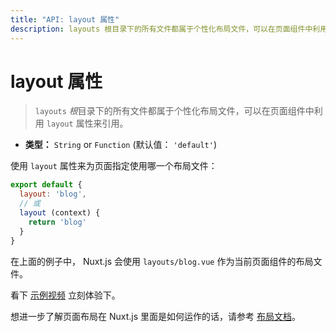 ```yaml
---
title: "API: layout 属性"
description: layouts 根目录下的所有文件都属于个性化布局文件，可以在页面组件中利用 layout 属性来引用。
---
```


# layout 属性

> `layouts` *根*目录下的所有文件都属于个性化布局文件，可以在页面组件中利用 `layout` 属性来引用。

- **类型：** `String` or `Function` (默认值： `'default'`)

使用 `layout` 属性来为页面指定使用哪一个布局文件：

```js
export default {
  layout: 'blog',
  // 或
  layout (context) {
    return 'blog'
  }
}
```

在上面的例子中， Nuxt.js 会使用 `layouts/blog.vue` 作为当前页面组件的布局文件。

看下 [示例视频](https://www.youtube.com/watch?v=YOKnSTp7d38) 立刻体验下。

想进一步了解页面布局在 Nuxt.js 里面是如何运作的话，请参考 [布局文档](/guide/views#布局)。
